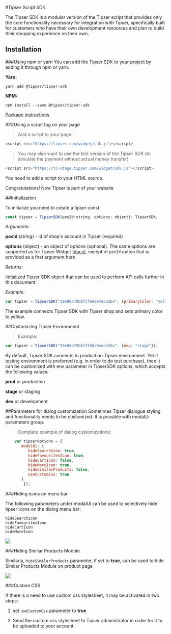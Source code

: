 #Tipser Script SDK

The Tipser SDK is a modular version of the Tipser script that provides only the core functionality necessary for integration with Tipser, specifically built for customers who have their own development resources and plan to build their shopping experience on their own.
## Installation

###Using npm or yarn
You can add the Tipser SDK to your project by adding it through npm or yarn.

**Yarn:** 

`yarn add @tipser/tipser-sdk`

**NPM:**

`npm install --save @tipser/tipser-sdk`


[Package instructions](https://www.npmjs.com/package/@tipser/tipser-sdk)

###Using a script tag on your page

> Add a script to your page:

```javascript
<script src="https://tipser.com/widget/sdk.js"></script>
```

> You may also want to use the test version of the Tipser SDK (to simulate the payment without actual money transfer)

```javascript
<script src="https://t3-stage.tipser.com/widget/sdk.js"></script>
```

You need to add a script to your HTML source.

<aside class="success">
Congratulations! Now Tipser is part of your website
</aside>

##Initialization

To initialize you need to create a tipser const.

```javascript
const tipser = TipserSDK(posId:string, options: object): TipserSDK;
```
*Arguments:*

**posId** (string) - id of shop's account in Tipser (required)

**options** (object) - an object of options (optional). The same options are supported as for Tipser Widget ([docs](#tipser-widget)), except of `posId` option that is provided as a first argument here

*Returns:*

Initialized Tipser SDK object that can be used to perform API calls further in this document.

*Example:*

```javascript
var tipser = TipserSDK("59e86b79b8f3f60a94ecd26a", {primaryColor: "yellow"});
```
The example connects Tipser SDK with Tipser shop and sets primary color to yellow.

##Customizing Tipser Environment

> Example:

```javascript
var tipser = TipserSDK("59e86b79b8f3f60a94ecd26a", {env: "stage"});
```

By default, Tipser SDK connects to production Tipser environment. Yet if testing environment is preferred (e.g. in order to do test purchase), then it can be customized with env parameter in TipserSDK options, which accepts the following values:

**prod** or production

**stage** or staging

**dev** or development

##Parameters for dialog customization
Sometimes Tipser dialogue styling and functionality needs to be customized. It is possible with modalUi parameters group.

> Complete example of dialog customizations:

```javascript
    var tipserOptions = {
       modalUi: {
          hideSearchIcon: true,
          hideFavouritesIcon: true,
          hideCartIcon: false,
          hideMoreIcon: true,
          hideSimilarProducts: false,
          useCustomCss: true
       }
        });
```

###Hiding icons on menu bar

The following parameters under modalUi can be used to selectively hide tipser icons on the dialog menu bar: 

`hideSearchIcon` <br> 
`hideFavouritesIcon` <br>
`hideCartIcon` <br>
`hideMoreIcon` <br>

[![](widget1.png)](/images/widget1.png)

###Hiding Similar Products Module

Similarly, `hideSimilarProducts` parameter, if set to **true**, can be used to hide Similar Products Module on product page

[![](widget2.png)](/images/widget2.png)

###Custom CSS

If there is a need to use custom css stylesheet, it may be activated in two steps:

1. set `useCustomCss` parameter to **true**
    
2. Send the custom css stylesheet to Tipser administrator in order for it to be uploaded to your account.
